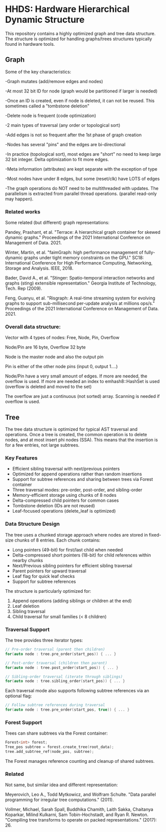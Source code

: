 
# HHDS: Hardware Hierarchical Dynamic Structure


This repository contains a highly optimized graph and tree data structure. The
structure is optimized for handling graphs/trees structures typically found in
hardware tools. 


## Graph

Some of the key characteristics:

-Graph mutates (add/remove edges and nodes)

-At most 32 bit ID for node (graph would be partitioned if larger is needed)

-Once an ID is created, even if node is deleted, it can not be reused. This
sometimes called a "tombstone deletion"

-Delete node is frequent (code optimization)

-2 main types of traversal (any order or topological sort)

-Add edges is not so frequent after the 1st phase of graph creation

-Nodes has several "pins" and the edges are bi-directional

-In practice (topological sort), most edges are "short" no need to keep large
32 bit integer. Delta optimization to fit more edges.

-Meta information (attributes) are kept separate with the exception of type

-Most nodes have under 8 edges, but some (reset/clk) have LOTS of edges

-The graph operations do NOT need to be multithreaded with updates. The
parallelism is extracted from parallel thread operations. (parallel read-only
may happen).

### Related works

Some related (but different) graph representations:

Pandey, Prashant, et al. "Terrace: A hierarchical graph container for skewed
dynamic graphs." Proceedings of the 2021 International Conference on
Management of Data. 2021.

Winter, Martin, et al. "faimGraph: high performance management of
fully-dynamic graphs under tight memory constraints on the GPU." SC18:
International Conference for High Performance Computing, Networking, Storage
and Analysis. IEEE, 2018.

Bader, David A., et al. "Stinger: Spatio-temporal interaction networks and
graphs (sting) extensible representation." Georgia Institute of Technology,
Tech. Rep (2009).

Feng, Guanyu, et al. "Risgraph: A real-time streaming system for evolving
graphs to support sub-millisecond per-update analysis at millions ops/s."
Proceedings of the 2021 International Conference on Management of Data. 2021.

### Overall data structure:

Vector with 4 types of nodes: Free, Node, Pin, Overflow

Node/Pin are 16 byte, Overflow 32 byte

Node is the master node and also the output pin

Pin is either of the other node pins (input 0, output 1....)

Node/Pin have a very small amount of edges. If more are needed, the overflow
is used. If more are needed an index to emhash8::HashSet is used (overflow is
deleted and moved to the set)

The overflow are just a continuous (not sorted) array. Scanning is needed if
overflow is used.


## Tree

The tree data structure is optimized for typical AST traversal and operations.
Once a tree is created, the common operation is to delete nodes, and at most
insert phi nodes (SSA). This means that the insertion is for a few entries, not
large subtrees.

### Key Features

- Efficient sibling traversal with next/previous pointers
- Optimized for append operations rather than random insertions
- Support for subtree references and sharing between trees via Forest container
- Three traversal modes: pre-order, post-order, and sibling-order
- Memory-efficient storage using chunks of 8 nodes
- Delta-compressed child pointers for common cases
- Tombstone deletion (IDs are not reused)
- Leaf-focused operations (delete_leaf is optimized)

### Data Structure Design

The tree uses a chunked storage approach where nodes are stored in fixed-size chunks of 8 entries. Each chunk contains:

- Long pointers (49-bit) for first/last child when needed
- Delta-compressed short pointers (18-bit) for child references within nearby chunks
- Next/Previous sibling pointers for efficient sibling traversal
- Parent pointers for upward traversal
- Leaf flag for quick leaf checks
- Support for subtree references

The structure is particularly optimized for:
1. Append operations (adding siblings or children at the end)
2. Leaf deletion
3. Sibling traversal
4. Child traversal for small families (< 8 children)

### Traversal Support

The tree provides three iterator types:
```cpp
// Pre-order traversal (parent then children)
for(auto node : tree.pre_order(start_pos)) { ... }

// Post-order traversal (children then parent) 
for(auto node : tree.post_order(start_pos)) { ... }

// Sibling-order traversal (iterate through siblings)
for(auto node : tree.sibling_order(start_pos)) { ... }
```

Each traversal mode also supports following subtree references via an optional flag:
```cpp
// Follow subtree references during traversal
for(auto node : tree.pre_order(start_pos, true)) { ... }
```

### Forest Support

Trees can share subtrees via the Forest container:
```cpp
Forest<int> forest;
Tree_pos subtree = forest.create_tree(root_data);
tree.add_subtree_ref(node_pos, subtree);
```

The Forest manages reference counting and cleanup of shared subtrees.

### Related

Not same, but similar idea and different representation:

Meyerovich, Leo A., Todd Mytkowicz, and Wolfram Schulte. "Data parallel programming for irregular tree computations." (2011).

Vollmer, Michael, Sarah Spall, Buddhika Chamith, Laith Sakka, Chaitanya Koparkar, Milind Kulkarni, Sam Tobin-Hochstadt, and Ryan R. Newton. "Compiling tree transforms to operate on packed representations." (2017): 26.
